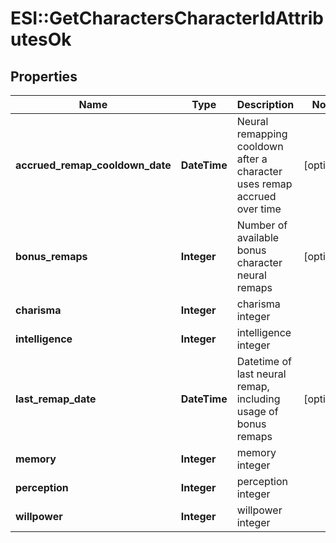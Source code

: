 # ESI::GetCharactersCharacterIdAttributesOk

## Properties
Name | Type | Description | Notes
------------ | ------------- | ------------- | -------------
**accrued_remap_cooldown_date** | **DateTime** | Neural remapping cooldown after a character uses remap accrued over time | [optional] 
**bonus_remaps** | **Integer** | Number of available bonus character neural remaps | [optional] 
**charisma** | **Integer** | charisma integer | 
**intelligence** | **Integer** | intelligence integer | 
**last_remap_date** | **DateTime** | Datetime of last neural remap, including usage of bonus remaps | [optional] 
**memory** | **Integer** | memory integer | 
**perception** | **Integer** | perception integer | 
**willpower** | **Integer** | willpower integer | 


